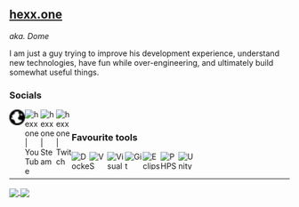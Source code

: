 ﻿## [hexx.one][website] 
 
_aka. Dome_

I am just a guy trying to improve his development experience, understand new technologies,
have fun while over-engineering, and ultimately build somewhat useful things.

### Socials

[<img align="left" alt="hexx.one" width="28px" src="https://raw.githubusercontent.com/iconic/open-iconic/master/svg/globe.svg" />][website]
[<img align="left" alt="hexxone | YouTube" width="28px" src="https://cdn.jsdelivr.net/npm/simple-icons@v4/icons/youtube.svg" />][youtube]
[<img align="left" alt="hexxone | Steam" width="28px" src="https://cdn.jsdelivr.net/npm/simple-icons@v4/icons/steam.svg" />][steam]
[<img align="left" alt="hexxone | Twitch" width="28px" src="https://cdn.jsdelivr.net/npm/simple-icons@v4/icons/twitch.svg" />][twitch]

<br />

### Favourite tools

[<img align="left" alt="Docker" width="32px" height="32px" src="https://cdn.jsdelivr.net/npm/simple-icons@v4/icons/docker.svg" />](https://www.docker.com/)
[<img align="left" alt="VS Code" width="32px" height="32px" src="https://cdn.jsdelivr.net/npm/simple-icons@v4/icons/visualstudiocode.svg" />](https://code.visualstudio.com/)
[<img align="left" alt="Visual Studio" width="32px" height="32px" src="https://cdn.jsdelivr.net/npm/simple-icons@v4/icons/visualstudio.svg" />](https://visualstudio.microsoft.com/de/)
[<img align="left" alt="Git" width="32px" height="32px" src="https://cdn.jsdelivr.net/npm/simple-icons@v4/icons/git.svg" />](https://git-scm.com/)
[<img align="left" alt="Eclipse" width="32px" height="32px" src="https://cdn.jsdelivr.net/npm/simple-icons@v4/icons/eclipseide.svg" />](https://www.eclipse.org/)
[<img align="left" alt="PHPStorm" width="32px" height="32px" src="https://cdn.jsdelivr.net/npm/simple-icons@v4/icons/phpstorm.svg" />](https://www.jetbrains.com/phpstorm/)
[<img align="left" alt="Unity" width="32px" height="32px" src="https://cdn.jsdelivr.net/npm/simple-icons@v4/icons/unity.svg" />](https://unity.com/)

<br />
<br />

---

<a href="https://github.com/hexxone">
  <img height=200 align="center" src="https://github-readme-stats.vercel.app/api?username=hexxone&show_icons=true&theme=transparent" />
</a>
<a href="https://github.com/hexxone">
  <img height=200 align="center" src="https://github-readme-stats.vercel.app/api/top-langs?username=hexxone&layout=compact&langs_count=8&card_width=320&theme=transparent" />
</a>

<br />

[website]: https://hexx.one
[youtube]: https://www.youtube.com/Hexxonite
[steam]: https://steamcommunity.com/id/hexxone/
[twitch]: https://www.twitch.tv/hexx_one
